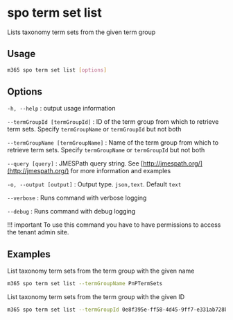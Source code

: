 # spo term set list

Lists taxonomy term sets from the given term group

## Usage

```sh
m365 spo term set list [options]
```

## Options

`-h, --help`
: output usage information

`--termGroupId [termGroupId]`
: ID of the term group from which to retrieve term sets. Specify `termGroupName` or `termGroupId` but not both

`--termGroupName [termGroupName]`
: Name of the term group from which to retrieve term sets. Specify `termGroupName` or `termGroupId` but not both

`--query [query]`
: JMESPath query string. See [http://jmespath.org/](http://jmespath.org/) for more information and examples

`-o, --output [output]`
: Output type. `json,text`. Default `text`

`--verbose`
: Runs command with verbose logging

`--debug`
: Runs command with debug logging

!!! important
    To use this command you have to have permissions to access the tenant admin site.

## Examples

List taxonomy term sets from the term group with the given name

```sh
m365 spo term set list --termGroupName PnPTermSets
```

List taxonomy term sets from the term group with the given ID

```sh
m365 spo term set list --termGroupId 0e8f395e-ff58-4d45-9ff7-e331ab728beb
```
